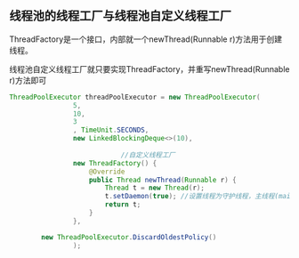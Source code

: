 ## 线程池的线程工厂与线程池自定义线程工厂

ThreadFactory是一个接口，内部就一个newThread(Runnable r)方法用于创建线程。



线程池自定义线程工厂就只要实现ThreadFactory，并重写newThread(Runnable r)方法即可

```java
ThreadPoolExecutor threadPoolExecutor = new ThreadPoolExecutor(
                5,
                10,
                3
                , TimeUnit.SECONDS,
                new LinkedBlockingDeque<>(10),
								
  							//自定义线程工厂
                new ThreadFactory() {
                    @Override
                    public Thread newThread(Runnable r) {
                        Thread t = new Thread(r);
                        t.setDaemon(true); //设置线程为守护线程，主线程(main)退出，子线程也跟着退出！
                        return t;
                    }
                },

        new ThreadPoolExecutor.DiscardOldestPolicy()
                );
```

